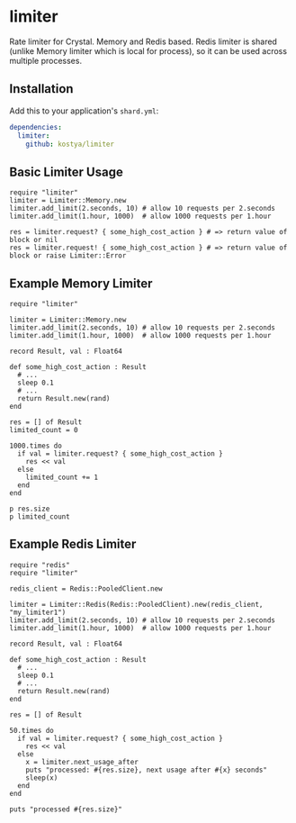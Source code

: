 # limiter

Rate limiter for Crystal. Memory and Redis based. Redis limiter is shared (unlike Memory limiter which is local for process), so it can be used across multiple processes.

## Installation


Add this to your application's `shard.yml`:

```yaml
dependencies:
  limiter:
    github: kostya/limiter
```

## Basic Limiter Usage

```crystal
require "limiter"
limiter = Limiter::Memory.new
limiter.add_limit(2.seconds, 10) # allow 10 requests per 2.seconds
limiter.add_limit(1.hour, 1000)  # allow 1000 requests per 1.hour

res = limiter.request? { some_high_cost_action } # => return value of block or nil
res = limiter.request! { some_high_cost_action } # => return value of block or raise Limiter::Error

```

## Example Memory Limiter


```crystal
require "limiter"

limiter = Limiter::Memory.new
limiter.add_limit(2.seconds, 10) # allow 10 requests per 2.seconds
limiter.add_limit(1.hour, 1000)  # allow 1000 requests per 1.hour

record Result, val : Float64

def some_high_cost_action : Result
  # ...
  sleep 0.1
  # ...
  return Result.new(rand)
end

res = [] of Result
limited_count = 0

1000.times do
  if val = limiter.request? { some_high_cost_action }
    res << val
  else
    limited_count += 1
  end
end

p res.size
p limited_count
```

## Example Redis Limiter

```crystal
require "redis"
require "limiter"

redis_client = Redis::PooledClient.new

limiter = Limiter::Redis(Redis::PooledClient).new(redis_client, "my_limiter1")
limiter.add_limit(2.seconds, 10) # allow 10 requests per 2.seconds
limiter.add_limit(1.hour, 1000)  # allow 1000 requests per 1.hour

record Result, val : Float64

def some_high_cost_action : Result
  # ...
  sleep 0.1
  # ...
  return Result.new(rand)
end

res = [] of Result

50.times do
  if val = limiter.request? { some_high_cost_action }
    res << val
  else
    x = limiter.next_usage_after
    puts "processed: #{res.size}, next usage after #{x} seconds"
    sleep(x)
  end
end

puts "processed #{res.size}"
```

